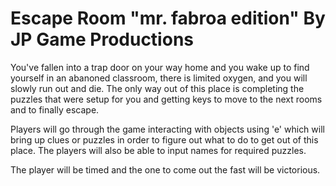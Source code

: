 # Escape Room "mr. fabroa edition" By JP Game Productions
You've fallen into a trap door on your way home and you wake up to find yourself in an abanoned classroom, there is limited oxygen, and you will slowly run out and die. The only way out of this place is completing the puzzles that were setup for you and getting keys to move to the next rooms and to finally escape.

Players will go through the game interacting with objects using 'e' which will bring up clues or puzzles in order to figure out what to do to get out of this place. The players will also be able to input names for required puzzles.

The player will be timed and the one to come out the fast will be victorious. 
